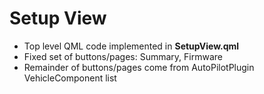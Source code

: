 # Setup View

- Top level QML code implemented in **SetupView\.qml**
- Fixed set of buttons/pages: Summary, Firmware
- Remainder of buttons/pages come from AutoPilotPlugin VehicleComponent list
